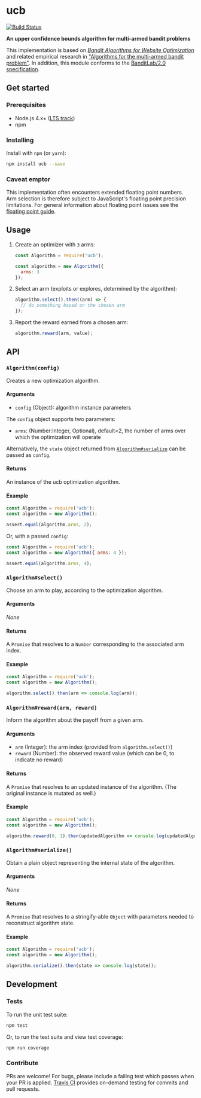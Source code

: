 ucb
===

[![Build Status](https://travis-ci.org/kurttheviking/ucb-js.svg?branch=master)](https://travis-ci.org/kurttheviking/ucb-js)

**An upper confidence bounds algorithm for multi-armed bandit problems**

This implementation is based on [<em>Bandit Algorithms for Website Optimization</em>](http://shop.oreilly.com/product/0636920027393.do) and related empirical research in ["Algorithms for the multi-armed bandit problem"](http://www.cs.mcgill.ca/~vkules/bandits.pdf). In addition, this module conforms to the [BanditLab/2.0 specification](https://github.com/kurttheviking/banditlab-spec/releases).


## Get started

### Prerequisites

- Node.js 4.x+ ([LTS track](https://github.com/nodejs/LTS#lts-schedule1))
- npm

### Installing

Install with `npm` (or `yarn`):

```sh
npm install ucb --save
```

### Caveat emptor

This implementation often encounters extended floating point numbers. Arm selection is therefore subject to JavaScript's floating point precision limitations. For general information about floating point issues see the [floating point guide](http://floating-point-gui.de).


## Usage

1. Create an optimizer with `3` arms:

    ```js
    const Algorithm = require('ucb');

    const algorithm = new Algorithm({
      arms: 3
    });
    ```

2. Select an arm (exploits or explores, determined by the algorithm):

    ```js
    algorithm.select().then((arm) => {
      // do something based on the chosen arm
    });
    ```

3. Report the reward earned from a chosen arm:

    ```js
    algorithm.reward(arm, value);
    ```


## API

### `Algorithm(config)`

Creates a new optimization algorithm.

#### Arguments

- `config` (Object): algorithm instance parameters

The `config` object supports two parameters:

- `arms`: (Number:Integer, Optional), default=2, the number of arms over which the optimization will operate

Alternatively, the `state` object returned from [`Algorithm#serialize`](https://github.com/kurttheviking/ucb-js#algorithmserialize) can be passed as `config`.

#### Returns

An instance of the ucb optimization algorithm.

#### Example

```js
const Algorithm = require('ucb');
const algorithm = new Algorithm();

assert.equal(algorithm.arms, 2);
```

Or, with a passed `config`:

```js
const Algorithm = require('ucb');
const algorithm = new Algorithm({ arms: 4 });

assert.equal(algorithm.arms, 4);
```

### `Algorithm#select()`

Choose an arm to play, according to the optimization algorithm.

#### Arguments

_None_

#### Returns

A `Promise` that resolves to a `Number` corresponding to the associated arm index.

#### Example

```js
const Algorithm = require('ucb');
const algorithm = new Algorithm();

algorithm.select().then(arm => console.log(arm));
```

### `Algorithm#reward(arm, reward)`

Inform the algorithm about the payoff from a given arm.

#### Arguments

- `arm` (Integer): the arm index (provided from `algorithm.select()`)
- `reward` (Number): the observed reward value (which can be 0, to indicate no reward)

#### Returns

A `Promise` that resolves to an updated instance of the algorithm. (The original instance is mutated as well.)

#### Example

```js
const Algorithm = require('ucb');
const algorithm = new Algorithm();

algorithm.reward(0, 1).then(updatedAlgorithm => console.log(updatedAlgorithm));
```

### `Algorithm#serialize()`

Obtain a plain object representing the internal state of the algorithm.

#### Arguments

_None_

#### Returns

A `Promise` that resolves to a stringify-able `Object` with parameters needed to reconstruct algorithm state.

#### Example

```js
const Algorithm = require('ucb');
const algorithm = new Algorithm();

algorithm.serialize().then(state => console.log(state));
```


## Development

### Tests

To run the unit test suite:

```sh
npm test
```

Or, to run the test suite and view test coverage:

```sh
npm run coverage
```

### Contribute

PRs are welcome! For bugs, please include a failing test which passes when your PR is applied. [Travis CI](https://travis-ci.org/kurttheviking/ucb-js) provides on-demand testing for commits and pull requests.
